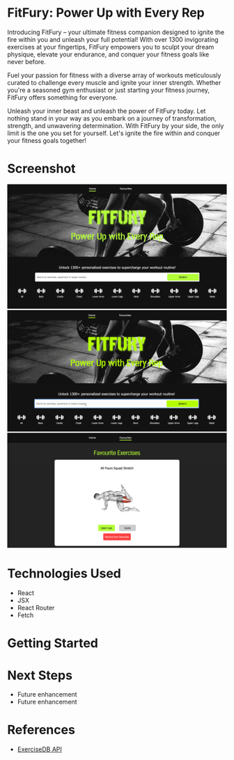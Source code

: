 # FitFury: Power Up with Every Rep

Introducing FitFury – your ultimate fitness companion designed to ignite the fire within you and unleash your full potential! With over 1300 invigorating exercises at your fingertips, FitFury empowers you to sculpt your dream physique, elevate your endurance, and conquer your fitness goals like never before.

Fuel your passion for fitness with a diverse array of workouts meticulously curated to challenge every muscle and ignite your inner strength. Whether you're a seasoned gym enthusiast or just starting your fitness journey, FitFury offers something for everyone.

Unleash your inner beast and unleash the power of FitFury today. Let nothing stand in your way as you embark on a journey of transformation, strength, and unwavering determination. With FitFury by your side, the only limit is the one you set for yourself. Let's ignite the fire within and conquer your fitness goals together!

# Screenshot

<img src="./src/assets/homescreen.png">
<img src="./src/assets/search.gif">
<img src="./src/assets/favourite.png">

# Technologies Used

- React
- JSX
- React Router
- Fetch

# Getting Started

# Next Steps

- Future enhancement
- Future enhancement

# References

- [ExerciseDB API](https://rapidapi.com/justin-WFnsXH_t6/api/exercisedb)
